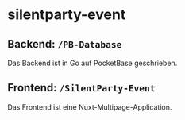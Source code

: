 # silentparty-event

## Backend: ```/PB-Database```
Das Backend ist in Go auf PocketBase geschrieben.


## Frontend: ```/SilentParty-Event```
Das Frontend ist eine Nuxt-Multipage-Application.
